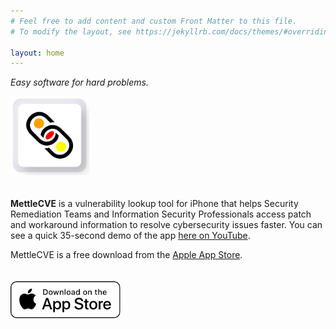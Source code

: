 ```yaml
---
# Feel free to add content and custom Front Matter to this file.
# To modify the layout, see https://jekyllrb.com/docs/themes/#overriding-theme-defaults

layout: home
---
```


*Easy software for hard problems.*

[<img src="/images/MettleCVE-150x150px.png" title="WebMettle Systems logo" height="25%" width="25%" style="padding-bottom:20px">](https://apps.apple.com/us/app/mettlecve/id1555613958)

**MettleCVE** is a vulnerability lookup tool for iPhone that helps Security Remediation Teams and
Information Security Professionals access patch and workaround information to resolve cybersecurity
issues faster. You can see a quick 35-second demo of the app [here on YouTube][MettleCVEYouTubeDemoURL].

MettleCVE is a free download from the [Apple App Store][MettleCVEAppURL].

[<img src="images/Download_on_the_App_Store_Badge_US-UK_RGB_wht_092917.svg" title="Goto the Apple App Store..." height="35%" width="35%" style="padding-top:20px">](https://apps.apple.com/us/app/mettlecve/id1555613958)

[MettleCVEYouTubeDemoURL]: https://www.youtube.com/watch?v=1yEPwOJVhMo
[MettleCVEAppURL]: https://apps.apple.com/us/app/mettlecve/id1555613958
